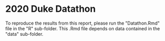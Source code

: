 # 2020 Duke Datathon 

To reproduce the results from this report, please run the "Datathon.Rmd" file in the "R" sub-folder. This .Rmd file depends on data contained in the "data" sub-folder.

